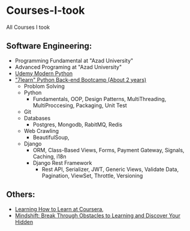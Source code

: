 # Courses-I-took
All Courses I took

## Software Engineering:
- Programming Fundamental at "Azad University"
- Advanced Programing at "Azad University"
- [Udemy Modern Python](https://www.udemy.com/course/the-modern-python3-bootcamp/ "Udemy Modern Python")
- ["7learn" Python Back-end Bootcamp (About 2 years)](https://7learn.com/course/python-web-expert)
  * Problom Solving
  * Python
    * Fundamentals, OOP, Design Patterns, MultiThreading, MultiProccesing, Packaging, Unit Test
  * Git
  * Databases
    * Postgres, Mongodb, RabitMQ, Redis
  * Web Crawling
    * BeautifulSoup, 
  * Django
    * ORM, Class-Based Views, Forms, Payment Gateway, Signals, Caching, i18n
    * Django Rest Framework
      * Rest API, Serializer, JWT, Generic Views, Validate Data, Pagination, ViewSet, Throttle, Versioning




## Others:
- [Learning How to Learn at Coursera](https://www.coursera.org/learn/learning-how-to-learn "Learning How to Learn at Coursera"),
- [Mindshift: Break Through Obstacles to Learning and Discover Your Hidden](https://www.coursera.org/learn/mindshift "Mindshift: Break Through Obstacles to Learning and Discover Your Hidden")



